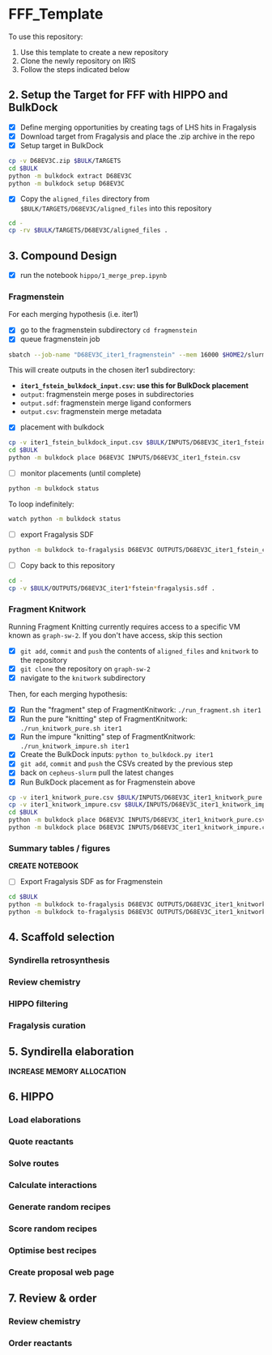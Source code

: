 # FFF_Template

To use this repository:

1. Use this template to create a new repository
1. Clone the newly repository on IRIS
1. Follow the steps indicated below

## 2. Setup the Target for FFF with HIPPO and BulkDock

- [x] Define merging opportunities by creating tags of LHS hits in Fragalysis
- [x] Download target from Fragalysis and place the .zip archive in the repo
- [x] Setup target in BulkDock 

```bash
cp -v D68EV3C.zip $BULK/TARGETS
cd $BULK
python -m bulkdock extract D68EV3C
python -m bulkdock setup D68EV3C
```

- [x] Copy the `aligned_files` directory from `$BULK/TARGETS/D68EV3C/aligned_files` into this repository

```bash
cd - 
cp -rv $BULK/TARGETS/D68EV3C/aligned_files .
```

## 3. Compound Design

- [x] run the notebook `hippo/1_merge_prep.ipynb`

### Fragmenstein

For each merging hypothesis (i.e. iter1)

- [x] go to the fragmenstein subdirectory `cd fragmenstein`
- [x] queue fragmenstein job 

```bash
sbatch --job-name "D68EV3C_iter1_fragmenstein" --mem 16000 $HOME2/slurm/run_bash_with_conda.sh run_fragmenstein.sh iter1
```

This will create outputs in the chosen iter1 subdirectory:

- **`iter1_fstein_bulkdock_input.csv`: use this for BulkDock placement**
- `output`: fragmenstein merge poses in subdirectories
- `output.sdf`: fragmenstein merge ligand conformers
- `output.csv`: fragmenstein merge metadata

- [x] placement with bulkdock

```bash
cp -v iter1_fstein_bulkdock_input.csv $BULK/INPUTS/D68EV3C_iter1_fstein.csv
cd $BULK
python -m bulkdock place D68EV3C INPUTS/D68EV3C_iter1_fstein.csv
```

- [ ] monitor placements (until complete)

```bash
python -m bulkdock status
```

To loop indefinitely:

```bash
watch python -m bulkdock status
```

- [ ] export Fragalysis SDF

```bash
python -m bulkdock to-fragalysis D68EV3C OUTPUTS/D68EV3C_iter1_fstein_combined.sdf iter1_fstein
```

- [ ] Copy back to this repository

```bash
cd -
cp -v $BULK/OUTPUTS/D68EV3C_iter1*fstein*fragalysis.sdf .
```

### Fragment Knitwork

Running Fragment Knitting currently requires access to a specific VM known as `graph-sw-2`. If you don't have access, skip this section

- [x] `git add`, `commit` and `push` the contents of `aligned_files` and `knitwork` to the repository
- [x] `git clone` the repository on `graph-sw-2`
- [x] navigate to the `knitwork` subdirectory

Then, for each merging hypothesis:

- [x] Run the "fragment" step of FragmentKnitwork: `./run_fragment.sh iter1`
- [x] Run the pure "knitting" step of FragmentKnitwork: `./run_knitwork_pure.sh iter1`
- [x] Run the impure "knitting" step of FragmentKnitwork: `./run_knitwork_impure.sh iter1`
- [x] Create the BulkDock inputs: `python to_bulkdock.py iter1`
- [x] `git add`, `commit` and `push` the CSVs created by the previous step
- [x] back on `cepheus-slurm` pull the latest changes
- [x] Run BulkDock placement as for Fragmenstein above

```bash
cp -v iter1_knitwork_pure.csv $BULK/INPUTS/D68EV3C_iter1_knitwork_pure.csv
cp -v iter1_knitwork_impure.csv $BULK/INPUTS/D68EV3C_iter1_knitwork_impure.csv
cd $BULK
python -m bulkdock place D68EV3C INPUTS/D68EV3C_iter1_knitwork_pure.csv
python -m bulkdock place D68EV3C INPUTS/D68EV3C_iter1_knitwork_impure.csv
```

### Summary tables / figures

**CREATE NOTEBOOK**

- [ ] Export Fragalysis SDF as for Fragmenstein

```bash
cd $BULK
python -m bulkdock to-fragalysis D68EV3C OUTPUTS/D68EV3C_iter1_knitwork_pure_combined.sdf iter1_knit_pure
python -m bulkdock to-fragalysis D68EV3C OUTPUTS/D68EV3C_iter1_knitwork_impure_combined.sdf iter1_knit_impure
```

## 4. Scaffold selection

### Syndirella retrosynthesis
### Review chemistry
### HIPPO filtering
### Fragalysis curation

## 5. Syndirella elaboration

**INCREASE MEMORY ALLOCATION**

## 6. HIPPO

### Load elaborations
### Quote reactants
### Solve routes
### Calculate interactions
### Generate random recipes
### Score random recipes
### Optimise best recipes
### Create proposal web page

## 7. Review & order

### Review chemistry
### Order reactants
